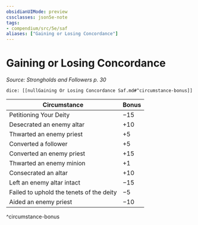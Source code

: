 ```yaml
---
obsidianUIMode: preview
cssclasses: json5e-note
tags:
- compendium/src/5e/saf
aliases: ["Gaining or Losing Concordance"]
---
```

# Gaining or Losing Concordance
*Source: Strongholds and Followers p. 30* 

`dice: [[nullGaining Or Losing Concordance Saf.md#^circumstance-bonus]]`

| Circumstance | Bonus |
|--------------|-------|
| Petitioning Your Deity | −15 |
| Desecrated an enemy altar | +10 |
| Thwarted an enemy priest | +5 |
| Converted a follower | +5 |
| Converted an enemy priest | +15 |
| Thwarted an enemy minion | +1 |
| Consecrated an altar | +10 |
| Left an enemy altar intact | −15 |
| Failed to uphold the tenets of the deity | −5 |
| Aided an enemy priest | −10 |
^circumstance-bonus